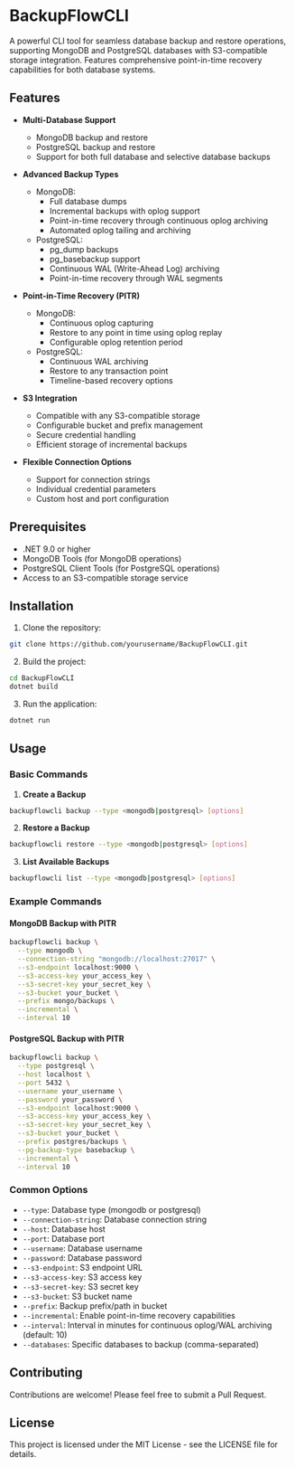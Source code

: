 # BackupFlowCLI

A powerful CLI tool for seamless database backup and restore operations, supporting MongoDB and PostgreSQL databases with S3-compatible storage integration. Features comprehensive point-in-time recovery capabilities for both database systems.

## Features

- **Multi-Database Support**
  - MongoDB backup and restore
  - PostgreSQL backup and restore
  - Support for both full database and selective database backups

- **Advanced Backup Types**
  - MongoDB:
    - Full database dumps
    - Incremental backups with oplog support
    - Point-in-time recovery through continuous oplog archiving
    - Automated oplog tailing and archiving
  - PostgreSQL:
    - pg_dump backups
    - pg_basebackup support
    - Continuous WAL (Write-Ahead Log) archiving
    - Point-in-time recovery through WAL segments

- **Point-in-Time Recovery (PITR)**
  - MongoDB:
    - Continuous oplog capturing
    - Restore to any point in time using oplog replay
    - Configurable oplog retention period
  - PostgreSQL:
    - Continuous WAL archiving
    - Restore to any transaction point
    - Timeline-based recovery options

- **S3 Integration**
  - Compatible with any S3-compatible storage
  - Configurable bucket and prefix management
  - Secure credential handling
  - Efficient storage of incremental backups

- **Flexible Connection Options**
  - Support for connection strings
  - Individual credential parameters
  - Custom host and port configuration

## Prerequisites

- .NET 9.0 or higher
- MongoDB Tools (for MongoDB operations)
- PostgreSQL Client Tools (for PostgreSQL operations)
- Access to an S3-compatible storage service

## Installation

1. Clone the repository:
```bash
git clone https://github.com/yourusername/BackupFlowCLI.git
```

2. Build the project:
```bash
cd BackupFlowCLI
dotnet build
```

3. Run the application:
```bash
dotnet run
```

## Usage

### Basic Commands

1. **Create a Backup**
```bash
backupflowcli backup --type <mongodb|postgresql> [options]
```

2. **Restore a Backup**
```bash
backupflowcli restore --type <mongodb|postgresql> [options]
```

3. **List Available Backups**
```bash
backupflowcli list --type <mongodb|postgresql> [options]
```

### Example Commands

#### MongoDB Backup with PITR
```bash
backupflowcli backup \
  --type mongodb \
  --connection-string "mongodb://localhost:27017" \
  --s3-endpoint localhost:9000 \
  --s3-access-key your_access_key \
  --s3-secret-key your_secret_key \
  --s3-bucket your_bucket \
  --prefix mongo/backups \
  --incremental \
  --interval 10
```

#### PostgreSQL Backup with PITR
```bash
backupflowcli backup \
  --type postgresql \
  --host localhost \
  --port 5432 \
  --username your_username \
  --password your_password \
  --s3-endpoint localhost:9000 \
  --s3-access-key your_access_key \
  --s3-secret-key your_secret_key \
  --s3-bucket your_bucket \
  --prefix postgres/backups \
  --pg-backup-type basebackup \
  --incremental \
  --interval 10
```

### Common Options

- `--type`: Database type (mongodb or postgresql)
- `--connection-string`: Database connection string
- `--host`: Database host
- `--port`: Database port
- `--username`: Database username
- `--password`: Database password
- `--s3-endpoint`: S3 endpoint URL
- `--s3-access-key`: S3 access key
- `--s3-secret-key`: S3 secret key
- `--s3-bucket`: S3 bucket name
- `--prefix`: Backup prefix/path in bucket
- `--incremental`: Enable point-in-time recovery capabilities
- `--interval`: Interval in minutes for continuous oplog/WAL archiving (default: 10)
- `--databases`: Specific databases to backup (comma-separated)

## Contributing

Contributions are welcome! Please feel free to submit a Pull Request.

## License

This project is licensed under the MIT License - see the LICENSE file for details.
